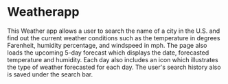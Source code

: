 # Weatherapp

This Weather app allows a user to search the name of a city in the U.S. and find out the current weather conditions such as the temperature in degrees Farenheit, humidity percentage, and windspeed in mph. The page also loads the upcoming 5-day forecast which displays the date, forecasted temperature and humidity. Each day also includes an icon which illustrates the type of weather forecasted for each day. The user's search history also is saved under the search bar. 